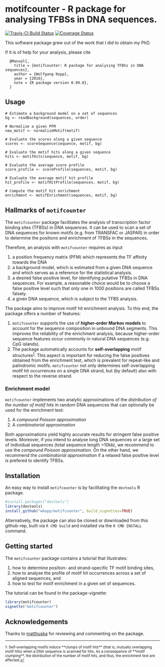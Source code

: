 # motifcounter - R package for analysing TFBSs in DNA sequences.

[![Travis-CI Build Status](https://travis-ci.org/wkopp/motifcounter.svg?branch=master)](https://travis-ci.org/wkopp/motifcounter)
[![Coverage Status](https://img.shields.io/codecov/c/github/wkopp/motifcounter/master.svg)](https://codecov.io/github/wkopp/motifcounter?branch=master)

This software package grew out of the work that I did to obtain my PhD.

If it is of help for your analysis, please cite

```
  @Manual{,
    title = {motifcounter: R package for analysing TFBSs in DNA sequences},
    author = {Wolfgang Kopp},
    year = {2016},
    note = {R package version 0.99.0},
  }
```
## Usage

```
# Estimate a background model on a set of sequences
bg <- readBackground(sequences, order)

# Normalize a given PFM
new_motif <- normalizeMotif(motif)

# Evaluate the scores along a given sequence
scores <- scoreSequence(sequence, motif, bg)

# Evaluate the motif hits along a given sequence
hits <- motifHits(sequence, motif, bg)

# Evaluate the average score profile
score_profile <- scoreProfile(sequences, motif, bg)

# Evaluate the average motif hit profile
hit_profile <- motifHitProfile(sequences, motif, bg)

# Compute the motif hit enrichment
enrichment <- motifEnrichment(sequences, motif, bg)
```

## Hallmarks of `motifcounter`

The `motifcounter` package facilitates the analysis of
 transcription factor binding sites (TFBSs) in DNA sequences.
It can be used to scan a set of DNA sequences for known motifs
(e.g. from TRANSFAC or JASPAR) in order to determine the positions
and enrichment of TFBSs in the sequences.

Therefore, an analysis with `motifcounter` requires as input
1. a position frequency matrix (PFM) which represents the TF affinity towards the DNA
2. a background model, which is estimated from a given DNA sequence and which
serves as a reference for the statistical analysis.
3. a desired false positive level, for identifying putative TFBSs in DNA sequences. For example, a reasonable choice would be to choose a false positive level such that only one in 1000 positions are called TFBSs falsely.
4. a given DNA sequence, which is subject to the TFBS analysis.

The package aims to improve motif hit enrichment analysis. To this end,
the package offers a number of features:
1. `motifcounter` supports the use of **higher-order Markov models**
to account for the sequence composition in unbound DNA segments.
This improves the reliability of the enrichment analysis, because higher-order
sequence features occur commonly in natural DNA sequences (e.g. CpG islands).
2. The package automatically accounts for **self-overlapping** motif
structures<sup><a href="#fn1" id="ref1">1</a></sup>. This aspect is important
for reducing the false positives obtained from the enrichment test, which is
prevalent for repeat-like and palindromic motifs.
`motifcounter` not only determines self-overlapping motif hit occurrences
on a single DNA strand, but (by default)
also with respect to the reverse strand.

### Enrichment model
`motifcounter` implements two analytic approximations of the
*distribution of the number of motif hits*
in random DNA sequences that can optionally be used for the
enrichment test:

1. A *compound Poisson approximation*
2. A *combinatorial approximation*

Both approximations yield highly accurate results for stringent
false positive levels.
Moreover, if you intend to analyse long DNA sequences or
a large set of individual sequences (total sequence length >10kb),
we recommend to use the *compound Poisson approximation*.
On the other hand, we recommend the *combinatorial approximation*
if a relaxed false positive level is prefered to identify TFBSs.




## Installation
An easy way to install `motifcounter` is by facilitating
the `devtools` R package.

```R
#install.packages("devtools")
library(devtools)
install_github("wkopp/motifcounter", build_vignettes=TRUE)
```

Alternatively, the package can also be cloned or 
downloaded from this github-rep,
built via `R CMD build`
and installed via the `R CMD INSTALL` command.

## Getting started

The `motifcounter` package contains a tutorial that illustrates:
1. how to determine position- and strand-specific TF motif binding sites,
2. how to analyse the profile of motif hit occurrences across a set of
aligned sequences, and
3. how to test for motif enrichment in a given set of sequences.

The tutorial can be found in the package-vignette:

```R
library(motifcounter)
vignette("motifcounter")
```

## Acknowledgements
Thanks to [matthuska](https://github.com/matthuska) for reviewing and commenting
on the package.
<hr></hr>
<sup id="fn1">1: Self-overlapping motifs induce
**clumps of motif hits** (that is, mutually
overlapping motif hits) when a DNA sequence is scanned for hits.
As a consequence of **motif clumping**, the distribution of the number of
motif hits, and thus, the enrichment test are affected.<a href="#ref1" title="Jump back to footnote 1 in the text.">↩</a></sup>
